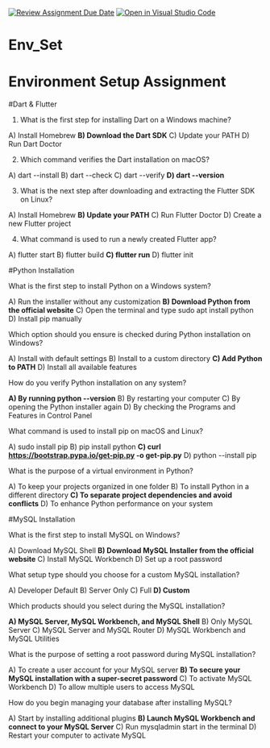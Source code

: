 [![Review Assignment Due Date](https://classroom.github.com/assets/deadline-readme-button-22041afd0340ce965d47ae6ef1cefeee28c7c493a6346c4f15d667ab976d596c.svg)](https://classroom.github.com/a/vnsr1XuU)
[![Open in Visual Studio Code](https://classroom.github.com/assets/open-in-vscode-2e0aaae1b6195c2367325f4f02e2d04e9abb55f0b24a779b69b11b9e10269abc.svg)](https://classroom.github.com/online_ide?assignment_repo_id=15935933&assignment_repo_type=AssignmentRepo)
# Env_Set

# Environment Setup Assignment

#Dart & Flutter

1. What is the first step for installing Dart on a Windows machine?

A) Install Homebrew
**B) Download the Dart SDK**
C) Update your PATH
D) Run Dart Doctor


2. Which command verifies the Dart installation on macOS?

A) dart --install
B) dart --check
C) dart --verify
**D) dart --version**


3. What is the next step after downloading and extracting the Flutter SDK on Linux?

A) Install Homebrew
**B) Update your PATH**
C) Run Flutter Doctor
D) Create a new Flutter project


4. What command is used to run a newly created Flutter app?

A) flutter start
B) flutter build
**C) flutter run**
D) flutter init


#Python Installation

What is the first step to install Python on a Windows system?

A) Run the installer without any customization
**B) Download Python from the official website**
C) Open the terminal and type sudo apt install python
D) Install pip manually

Which option should you ensure is checked during Python installation on Windows?

A) Install with default settings
B) Install to a custom directory
**C) Add Python to PATH**
D) Install all available features

How do you verify Python installation on any system?

**A) By running python --version**
B) By restarting your computer
C) By opening the Python installer again
D) By checking the Programs and Features in Control Panel

What command is used to install pip on macOS and Linux?

A) sudo install pip
B) pip install python
**C) curl https://bootstrap.pypa.io/get-pip.py -o get-pip.py**
D) python --install pip

What is the purpose of a virtual environment in Python?

A) To keep your projects organized in one folder
B) To install Python in a different directory
**C) To separate project dependencies and avoid conflicts**
D) To enhance Python performance on your system

#MySQL Installation

What is the first step to install MySQL on Windows?

A) Download MySQL Shell
**B) Download MySQL Installer from the official website**
C) Install MySQL Workbench
D) Set up a root password

What setup type should you choose for a custom MySQL installation?

A) Developer Default
B) Server Only
C) Full
**D) Custom**

Which products should you select during the MySQL installation?

**A) MySQL Server, MySQL Workbench, and MySQL Shell**
B) Only MySQL Server
C) MySQL Server and MySQL Router
D) MySQL Workbench and MySQL Utilities

What is the purpose of setting a root password during MySQL installation?

A) To create a user account for your MySQL server
**B) To secure your MySQL installation with a super-secret password**
C) To activate MySQL Workbench
D) To allow multiple users to access MySQL

How do you begin managing your database after installing MySQL?

A) Start by installing additional plugins
**B) Launch MySQL Workbench and connect to your MySQL Server**
C) Run mysqladmin start in the terminal
D) Restart your computer to activate MySQL
